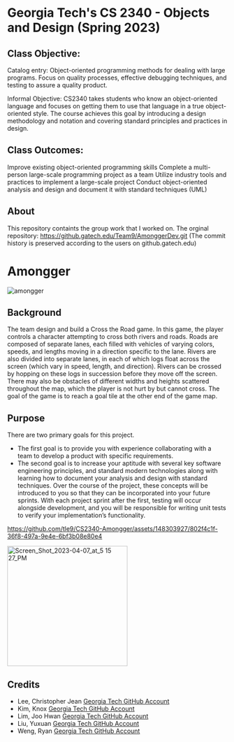 # Georgia Tech's CS 2340 - Objects and Design (Spring 2023)
## Class Objective:
Catalog entry:  Object-oriented programming methods for dealing with large programs. Focus on quality processes, effective debugging techniques, and testing to assure a quality product. 

Informal Objective: CS2340 takes students who know an object-oriented language and focuses on getting them to use that language in a true object-oriented style. The course achieves this goal by introducing a design methodology and notation and covering standard principles and practices in design.
## Class Outcomes:
Improve existing object-oriented programming skills
Complete a multi-person large-scale programming project as a team
Utilize industry tools and practices to implement a large-scale project
Conduct object-oriented analysis and design and document it with standard techniques (UML)
## About
This repository containts the group work that I worked on. The orginal repository: https://github.gatech.edu/Team9/AmonggerDev.git (The commit history is preserved according to the users on github.gatech.edu)
# Amongger
![amongger](https://github.com/tle9/CS2340-Amongger/assets/148303927/59a20eed-0b4f-4885-993b-c377f109a30c)
## Background
The team design and build a Cross the Road game. In this game, the player controls a character attempting to cross both rivers and roads. Roads are composed of separate lanes, each filled with vehicles of varying colors, speeds, and lengths moving in a direction specific to the lane. Rivers are also divided into separate lanes, in each of which logs float across the screen (which vary in speed, length, and direction). Rivers can be crossed by hopping on these logs in succession before they move off the screen. There may also be obstacles of different widths and heights scattered throughout the map, which the player is not hurt by but cannot cross. The goal of the game is to reach a goal tile at
the other end of the game map.
## Purpose
There are two primary goals for this project.
- The first goal is to provide you with experience collaborating with a team to develop a product with specific requirements.
- The second goal is to increase your aptitude with several key software engineering principles, and standard modern technologies along with learning how to document your analysis and design with standard techniques. Over the course of the project, these concepts will be introduced to you so that they can be incorporated into your future sprints. With each project sprint after the first, testing will occur alongside development, and you will be responsible for writing unit tests to verify your implementation’s functionality.



https://github.com/tle9/CS2340-Amongger/assets/148303927/802f4c1f-36f8-497a-9e4e-6bf3b08e80e4


<img width="275" alt="Screen_Shot_2023-04-07_at_5 15 27_PM" src="https://github.com/tle9/CS2340-Amongger/assets/148303927/35676de9-9360-4f94-94b3-1b52c077515e">

## Credits
- Lee, Christopher Jean [Georgia Tech GitHub Account](https://github.gatech.edu/clee857)
- Kim, Knox [Georgia Tech GitHub Account](https://github.gatech.edu/kkim818)
- Lim, Joo Hwan [Georgia Tech GitHub Account](https://github.gatech.edu/jlim80)
- Liu, Yuxuan [Georgia Tech GitHub Account](https://github.gatech.edu/yliu3460)
- Weng, Ryan [Georgia Tech GitHub Account](https://github.gatech.edu/rweng8)

